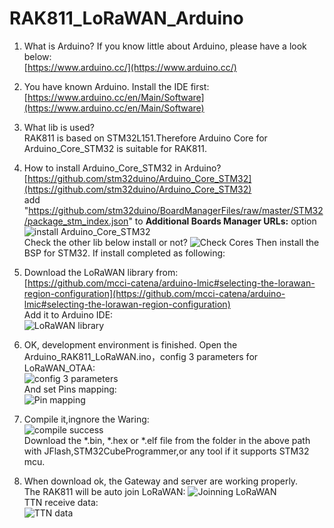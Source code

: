 # RAK811_LoRaWAN_Arduino
1. What is Arduino?
If you know little about Arduino, please have a look below:  
[https://www.arduino.cc/](https://www.arduino.cc/)

2. You have known Arduino.  Install the IDE first:  
[https://www.arduino.cc/en/Main/Software](https://www.arduino.cc/en/Main/Software)

3. What lib is used?  
RAK811 is based on STM32L151.Therefore Arduino Core for Arduino_Core_STM32 is suitable for RAK811.

4. How to install Arduino_Core_STM32 in Arduino?  
[https://github.com/stm32duino/Arduino_Core_STM32](https://github.com/stm32duino/Arduino_Core_STM32)  
add "https://github.com/stm32duino/BoardManagerFiles/raw/master/STM32/package_stm_index.json" to **Additional Boards Manager URLs:** option  
![install Arduino_Core_STM32](https://i.imgur.com/YT9RnJZ.png)  
Check the other lib below install or not?
![Check Cores](https://i.imgur.com/faDIbvj.png)
Then install the BSP for STM32.
If install completed as following:

5. Download the LoRaWAN library from:  
[https://github.com/mcci-catena/arduino-lmic#selecting-the-lorawan-region-configuration](https://github.com/mcci-catena/arduino-lmic#selecting-the-lorawan-region-configuration)  
Add it to Arduino IDE:  
![LoRaWAN library](https://i.imgur.com/y0EIxmZ.png)
6. OK, development environment is finished. Open the Arduino_RAK811_LoRaWAN.ino，config 3 parameters for LoRaWAN_OTAA:  
![config 3 parameters](https://i.imgur.com/gJkX8hy.png)  
And set Pins mapping:  
![Pin mapping](https://i.imgur.com/pcTiILc.png)

7. Compile it,ingnore the Waring:  
![compile success](https://i.imgur.com/2eEF9MG.png)  
Download the *.bin, *.hex or *.elf file from the folder in the above path with JFlash,STM32CubeProgrammer,or any tool if it supports STM32 mcu.

8. When download ok, the Gateway and server are working properly.  
The RAK811 will be auto join LoRaWAN:
![Joinning LoRaWAN](https://i.imgur.com/jT9HJbX.png)  
TTN receive data:  
![TTN data](https://i.imgur.com/2uZxblA.png)

